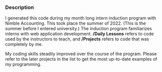 ### Description
I generated this code during my month long intern induction program with Nimble Accounting. This took place the summer of 2022. (This is the summer before I entered  university.) The induction program familiarizes interns with web application development. **/Daily Lessons** refers to code used by the instructors to teach, and **/Projects** refers to code that was completely by me.

My coding skills steadily improved over the course of the program. Please refer to the later projects in the list to get the most up-to-date examples of my programming.
